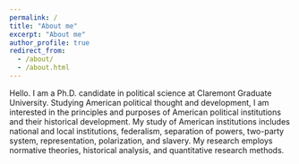 ```yaml
---
permalink: /
title: "About me"
excerpt: "About me"
author_profile: true
redirect_from: 
  - /about/
  - /about.html
---
```


Hello. I am a Ph.D. candidate in political science at Claremont Graduate University. Studying American political thought and development, I am interested in the principles and purposes of American political institutions and their historical development. My study of American institutions includes national and local institutions, federalism, separation of powers, two-party system, representation, polarization, and slavery. My research employs normative theories, historical analysis, and quantitative research methods.
